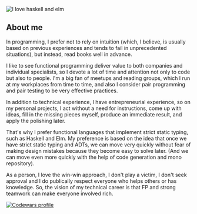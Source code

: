 ![I love haskell and elm](https://user-images.githubusercontent.com/17773003/156296459-95856ec0-a28f-421a-8d0e-d23fd641510e.svg)

## About me

In programming, I prefer not to rely on intuition (which, I believe, is usually based on previous experiences and tends to fail in unprecedented situations), but instead, read books well in advance.

I like to see functional programming deliver value to both companies and individual specialists, so I devote a lot of time and attention not only to code but also to people. I'm a big fan of meetups and reading groups, which I run at my workplaces from time to time, and also I consider pair programming and pair testing to be very effective practices.

In addition to technical experience, I have entrepreneurial experience, so on my personal projects, I act without a need for instructions, come up with ideas, fill in the missing pieces myself, produce an immediate result, and apply the polishing later.

That's why I prefer functional languages that implement strict static typing, such as Haskell and Elm. My preference is based on the idea that once we have strict static typing and ADTs, we can move very quickly without fear of making design mistakes because they become easy to solve later. (And we can move even more quickly with the help of code generation and mono repository).

As a person, I love the win-win approach, I don't play a victim, I don't seek approval and I do publically respect everyone who helps others or has knowledge. So, the vision of my technical career is that FP and strong teamwork can make everyone involved rich.

[![Codewars profile](https://www.codewars.com/users/VladimirLogachev/badges/small)](https://www.codewars.com/users/VladimirLogachev)
